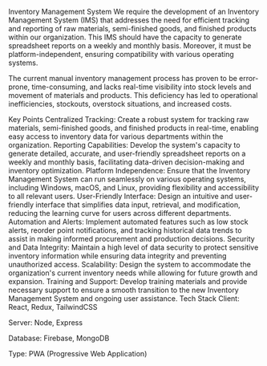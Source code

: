 Inventory Management System
We require the development of an Inventory Management System (IMS) that addresses the need for efficient tracking and reporting of raw materials, semi-finished goods, and finished products within our organization. This IMS should have the capacity to generate spreadsheet reports on a weekly and monthly basis. Moreover, it must be platform-independent, ensuring compatibility with various operating systems.

The current manual inventory management process has proven to be error-prone, time-consuming, and lacks real-time visibility into stock levels and movement of materials and products. This deficiency has led to operational inefficiencies, stockouts, overstock situations, and increased costs.

Key Points
Centralized Tracking: Create a robust system for tracking raw materials, semi-finished goods, and finished products in real-time, enabling easy access to inventory data for various departments within the organization.
Reporting Capabilities: Develop the system's capacity to generate detailed, accurate, and user-friendly spreadsheet reports on a weekly and monthly basis, facilitating data-driven decision-making and inventory optimization.
Platform Independence: Ensure that the Inventory Management System can run seamlessly on various operating systems, including Windows, macOS, and Linux, providing flexibility and accessibility to all relevant users.
User-Friendly Interface: Design an intuitive and user-friendly interface that simplifies data input, retrieval, and modification, reducing the learning curve for users across different departments.
Automation and Alerts: Implement automated features such as low stock alerts, reorder point notifications, and tracking historical data trends to assist in making informed procurement and production decisions.
Security and Data Integrity: Maintain a high level of data security to protect sensitive inventory information while ensuring data integrity and preventing unauthorized access.
Scalability: Design the system to accommodate the organization's current inventory needs while allowing for future growth and expansion.
Training and Support: Develop training materials and provide necessary support to ensure a smooth transition to the new Inventory Management System and ongoing user assistance.
Tech Stack
Client: React, Redux, TailwindCSS

Server: Node, Express

Database: Firebase, MongoDB

Type: PWA (Progressive Web Application)

